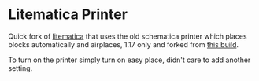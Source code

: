 Litematica Printer
==============
Quick fork of [litematica](https://github.com/maruohon/litematica) that uses the old schematica printer which places blocks automatically and airplaces, 1.17 only and forked from [this build](https://github.com/maruohon/litematica/commit/79c6efedbe1acc6d6a3b08ad8094f0b32990285b).

To turn on the printer simply turn on easy place, didn't care to add another setting.

